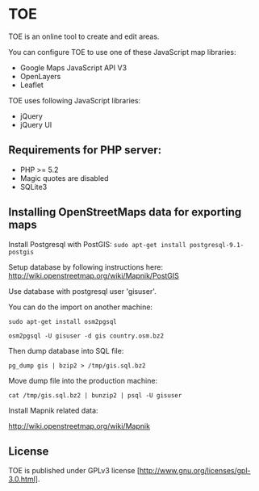 # TOE

TOE is an online tool to create and edit areas.

You can configure TOE to use one of these JavaScript map libraries:
 * Google Maps JavaScript API V3
 * OpenLayers
 * Leaflet

TOE uses following JavaScript libraries:
 * jQuery
 * jQuery UI

## Requirements for PHP server:
 * PHP >= 5.2
 * Magic quotes are disabled
 * SQLite3

## Installing OpenStreetMaps data for exporting maps

Install Postgresql with PostGIS: `sudo apt-get install postgresql-9.1-postgis`

Setup database by following instructions here:
http://wiki.openstreetmap.org/wiki/Mapnik/PostGIS

Use database with postgresql user 'gisuser'.

You can do the import on another machine:

`sudo apt-get install osm2pgsql`

`osm2pgsql -U gisuser -d gis country.osm.bz2`

Then dump database into SQL file:

`pg_dump gis | bzip2 > /tmp/gis.sql.bz2`

Move dump file into the production machine:

`cat /tmp/gis.sql.bz2 | bunzip2 | psql -U gisuser`

Install Mapnik related data:

http://wiki.openstreetmap.org/wiki/Mapnik

## License

TOE is published under GPLv3 license [http://www.gnu.org/licenses/gpl-3.0.html].
